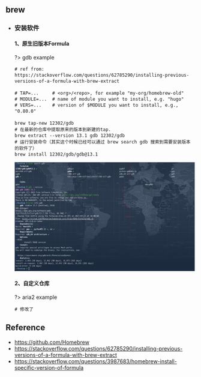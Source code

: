 ## brew

* ### 安装软件

    <!-- tabs:start -->
    #### **1、原生旧版本Formula**
    ?> gdb example
    ```shell
    # ref from: https://stackoverflow.com/questions/62785290/installing-previous-versions-of-a-formula-with-brew-extract

    # TAP=...     # <org>/<repo>, for example "my-org/homebrew-old"
    # MODULE=...  # name of module you want to install, e.g. "hugo"
    # VERS=...    # version of $MODULE you want to install, e.g., "0.80.0"

    brew tap-new 12302/gdb
    # 在最新的仓库中提取原来的版本到新建的tap.
    brew extract --version 13.1 gdb 12302/gdb
    # 运行安装命令（其实这个时候已经可以通过 brew search gdb 搜索到需要安装版本的软件了）
    brew install 12302/gdb/gdb@13.1
    ```
    ![](../../../../.images/devops/os/mac/brew-search-01.png)

    #### **2、自定义仓库**
    ?> aria2 example
    ```shell
    # 修改了
    ```
    <!-- tabs:end -->

## Reference
* https://github.com/Homebrew
* https://stackoverflow.com/questions/62785290/installing-previous-versions-of-a-formula-with-brew-extract
* https://stackoverflow.com/questions/3987683/homebrew-install-specific-version-of-formula